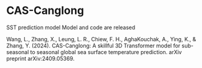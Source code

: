 # CAS-Canglong
SST prediction model 
Model and code are released

Wang, L., Zhang, X., Leung, L. R., Chiew, F. H., AghaKouchak, A., Ying, K., & Zhang, Y. (2024). CAS-Canglong: A skillful 3D Transformer model for sub-seasonal to seasonal global sea surface temperature prediction. arXiv preprint arXiv:2409.05369.  


